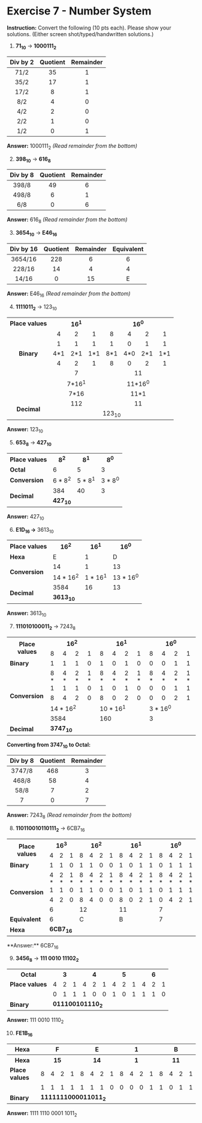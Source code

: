 # Exercise 7 - Number System

**Instruction:** Convert the following (10 pts each). Please show your solutions. (Either screen shot/typed/handwritten solutions.)



1. **71<sub>10</sub>** &rarr; **1000111<sub>2</sub>**

| Div by 2 | Quotient | Remainder |
| :------: | :------: | :-------: |
|   71/2   |    35    |     1     |
|   35/2   |    17    |     1     |
|   17/2   |    8     |     1     |
|   8/2    |    4     |     0     |
|   4/2    |    2     |     0     |
|   2/2    |    1     |     0     |
|   1/2    |    0     |     1     |

<strong>Answer:</strong>  1000111<sub>2</sub> <em>(Read remainder from the bottom)</em>




2. **398<sub>10</sub>**  &rarr;  **616<sub>8</sub>**


| Div by 8 | Quotient | Remainder |
| :------: | :------: | :-------: |
|  398/8   |    49    |     6     |
|  498/8   |    6     |     1     |
|   6/8    |    0     |     6     |

**Answer:** 616<sub>8</sub> <em>(Read remainder from the bottom)</em>




3. **3654<sub>10</sub>** &rarr; **E46<sub>16</sub>**

| Div by 16 | Quotient | Remainder | Equivalent |
| :-------: | :------: | :-------: | :--------: |
|  3654/16  |   228    |     6     |     6      |
|  228/16   |    14    |     4     |     4      |
|   14/16   |    0     |    15     |     E      |

**Answer:** E46<sub>16</sub> <em>(Read remainder from the bottom)</em>



4. **1111011<sub>2</sub>** &rarr; 123<sub>10</sub>

<table style="text-align:center">
    <tr style="text-align:center">
    	<th>Place values</th>
        <th colspan="3">16<sup>1</sup></th>
        <th colspan="4">16<sup>0</sup></th>
    </tr>
    <tr>
        <td></td>
        <td style="text-align:center">4</td>
        <td style="text-align:center">2</td>
		<td style="text-align:center">1</td>
        <td style="text-align:center">8</td>
        <td style="text-align:center">4</td>
        <td style="text-align:center">2</td>
        <td style="text-align:center">1</td>
    </tr>
    <tr style="text-align:center">
        <td rowspan="3"><strong>Binary</strong></td>
        <td>1</td>
        <td>1</td>
		<td>1</td>
        <td>1</td>
        <td>0</td>
        <td>1</td>
        <td>1</td>
    </tr>
    <tr style="text-align:center">
        <td>4*1</td>
        <td>2*1</td>
		<td>1*1</td>
        <td>8*1</td>
        <td>4*0</td>
        <td>2*1</td>
        <td>1*1</td>
    </tr>
    <tr style="text-align:center">
        <td style="text-align:center">4</td>
        <td style="text-align:center">2</td>
		<td style="text-align:center">1</td>
        <td style="text-align:center">8</td>
        <td style="text-align:center">0</td>
        <td style="text-align:center">2</td>
        <td style="text-align:center">1</td>
    </tr>
    <tr style="text-align:center">
        <td></td>
        <td style="text-align:center" colspan="3">7</td>
        <td style="text-align:center" colspan="4">11</td>
    </tr>
    <tr style="text-align:center">
        <td></td>
        <td style="text-align:center" colspan="3">7*16<sup>1</sup></td>
        <td style="text-align:center" colspan="4">11*16<sup>0</sup></td>
    </tr>
    <tr style="text-align:center">
        <td></td>
        <td style="text-align:center" colspan="3">7*16</td>
        <td style="text-align:center" colspan="4">11*1</td>
    </tr>
    <tr>
        <td style="text-align:center" rowspan="2"><strong>Decimal</strong></td>
        <td style="text-align:center" colspan="3">112</td>
        <td style="text-align:center" colspan="4">11</td>
    </tr>
    <tr>
    	<td style="text-align:center" colspan="7">123<sub>10</sub></td>
    </tr>
</table>

**Answer:** 123<sub>10</sub>



5. **653<sub>8</sub>** &rarr; **427<sub>10</sub>**

<table>
    <tr>
        <th>Place values</th>
        <th>8<sup>2</sup></th>
        <th>8<sup>1</sup></th>
        <th>8<sup>0</sup></th>
    </tr>
    <tr>
        <td><strong>Octal</strong></td>
        <td>6</td>
        <td>5</td>
        <td>3</td>
    </tr>
    <tr>
        <td><strong>Conversion</strong></td>
        <td>6 * 8<sup>2</sup></td>
        <td>5 * 8<sup>1</sup></td>
        <td>3 * 8<sup>0</sup></td>
    </tr>
    <tr>
      	<td rowspan="2"><strong>Decimal</strong></td>
        <td>384</td>
        <td>40</td>
        <td>3</td>
    </tr>
    <tr>
        <td colspan="3"><strong>427<sub>10</sub></strong></td>
    </tr>
</table>

<strong>Answer:</strong> 427<sub>10</sub><br/>


6. **E1D<sub>16 </sub>&rarr;** 3613<sub>10</sub> 

<table>
    <tr>
        <th>Place values</th>
        <th>16<sup>2</sup></th>
        <th>16<sup>1</sup></th>
        <th>16<sup>0</sup></th>
    </tr>
    <tr>
        <td><strong>Hexa</strong></td>
        <td>E</td>
        <td>1</td>
        <td>D</td>
    </tr>
    <tr>
        <td rowspan="2"><strong>Conversion</strong></td>
        <td>14</td>
        <td>1</td>
        <td>13</td>
    </tr>
     <tr>
        <td>14 * 16<sup>2</sup></td>
        <td>1 * 16<sup>1</sup></td>
        <td>13 * 16<sup>0</sup></td>
    </tr>
    <tr>
      	<td rowspan="2"><strong>Decimal</strong></td>
        <td>3584</td>
        <td>16</td>
        <td>13</td>
    </tr>
    <tr>
        <td colspan="3"><strong>3613<sub>10</sub></strong></td>
    </tr>
</table>

<strong>Answer:</strong> 3613<sub>10</sub><br/>




7. **111010100011<sub>2</sub>** &rarr; 7243<sub>8</sub>
<table>
	<tr>
        <th rowspan="2">Place values</th>
        <th colspan="4">16<sup>2</sup></th>
        <th colspan="4">16<sup>1</sup></th>
        <th colspan="4">16<sup>0</sup></th>
	</tr>
	<tr>
        <td>8</td>
        <td>4</td>
        <td>2</td>
        <td>1</td>
        <td>8</td>
        <td>4</td>
        <td>2</td>
        <td>1</td>
        <td>8</td>
        <td>4</td>
        <td>2</td>
        <td>1</td>
	</tr>
	<tr>
        <td><strong>Binary</strong></td>
        <td>1</td>
        <td>1</td>
        <td>1</td>
        <td>0</td>
        <td>1</td>
        <td>0</td>
        <td>1</td>
        <td>0</td>
        <td>0</td>
        <td>0</td>
        <td>1</td>
        <td>1</td>
	</tr>
	<tr>
        <td rowspan="4" style="vertical-align:center"><strong>Conversion</strong></td>
        <td>8 * 1</td>
        <td>4 * 1</td>
        <td>2 * 1</td>
        <td>1 * 0</td>
        <td>8 * 1</td>
        <td>4 * 0</td>
        <td>2 * 1</td>
        <td>1 * 0</td>
        <td>8 * 0</td>
        <td>4 * 0</td>
        <td>2 * 1</td>
        <td>1 * 1</td>
	</tr>
	<tr>
        <td>8</td>
        <td>4</td>
        <td>2</td>
        <td>0</td>
        <td>8</td>
        <td>0</td>
        <td>2</td>
        <td>0</td>
        <td>0</td>
        <td>0</td>
        <td>2</td>
        <td>1</td>
	</tr>
	<tr>
        <td colspan="4">14 * 16<sup>2</sup></td>
        <td colspan="4">10 * 16<sup>1</sup></td>
        <td colspan="4">3 * 16<sup>0</sup></td>
	</tr>
    <tr>
        <td colspan="4">3584</td>
        <td colspan="4">160</td>
        <td colspan="4">3</td>
	</tr>
    <tr>
        <td><strong>Decimal</strong></td>
        <td colspan="16"><strong>3747<sub>10</sub></strong></td>
	</tr>
</table>

**Converting from 3747<sub>10</sub> to Octal:**

| Div by 8 | Quotient | Remainder |
| :------: | :------: | :-------: |
|  3747/8  |   468    |     3     |
|  468/8   |    58    |     4     |
|   58/8   |    7     |     2     |
|    7     |    0     |     7     |

**Answer:** 7243<sub>8</sub> <em>(Read remainder from the bottom)</em>




8. **110110010110111<sub>2</sub>** &rarr; 6CB7<sub>16</sub>

<table>
	<tr>
        <th rowspan="2">Place values</th>
        <th colspan="3">16<sup>3</sup></th>
        <th colspan="4">16<sup>2</sup></th>
        <th colspan="4">16<sup>1</sup></th>
        <th colspan="4">16<sup>0</sup></th>
	</tr>
	<tr>
        <td>4</td>
        <td>2</td>
        <td>1</td>
        <td>8</td>
        <td>4</td>
        <td>2</td>
        <td>1</td>
        <td>8</td>
        <td>4</td>
        <td>2</td>
        <td>1</td>
        <td>8</td>
        <td>4</td>
        <td>2</td>
        <td>1</td>
	</tr>
	<tr>
        <td><strong>Binary</strong></td>
        <td>1</td>
        <td>1</td>
        <td>0</td>
        <td>1</td>
        <td>1</td>
        <td>0</td>
        <td>0</td>
        <td>1</td>
        <td>0</td>
        <td>1</td>
        <td>1</td>
        <td>0</td>
        <td>1</td>
        <td>1</td>
        <td>1</td>
	</tr>
	<tr>
        <td rowspan="3" style="vertical-align:center"><strong>Conversion</strong></td>
        <td>4 * 1</td>
        <td>2 * 1</td>
        <td>1 * 0</td>
        <td>8 * 1</td>
        <td>4 * 1</td>
        <td>2 * 0</td>
        <td>1 * 0</td>
        <td>8 * 1</td>
        <td>4 * 0</td>
        <td>2 * 1</td>
        <td>1 * 1</td>
        <td>8 * 0</td>
        <td>4 * 1</td>
        <td>2 * 1</td>
        <td>1 * 1</td>
	</tr>
	<tr>
        <td>4</td>
        <td>2</td>
        <td>0</td>
        <td>8</td>
        <td>4</td>
        <td>0</td>
        <td>0</td>
        <td>8</td>
        <td>0</td>
        <td>2</td>
        <td>1</td>
        <td>0</td>
        <td>4</td>
        <td>2</td>
        <td>1</td>
	</tr>
    <tr>
        <td colspan="3">6</td>
        <td colspan="4">12</td>
        <td colspan="4">11</td>
        <td colspan="4">7</td>
	</tr>
    <tr>
        <td><strong>Equivalent</strong></td>
        <td colspan="3">6</td>
        <td colspan="4">C</td>
        <td colspan="4">B</td>
        <td colspan="4">7</td>
	</tr>
    <tr>
        <td><strong>Hexa</strong></td>
        <td colspan="16"><strong>6CB7<sub>16</sub></strong></td>
	</tr>
</table>
**Answer:** 6CB7<sub>16</sub>




9. **3456<sub>8</sub>** &rarr; **111 0010 11102<sub>2</sub>**

<table>
    <tr style="align-text:center">
        <th><strong>Octal</strong></th>
        <th colspan="3"><strong>3</strong></th>
        <th colspan="3"><strong>4</strong></th>
        <th colspan="3"><strong>5</strong></th>
        <th colspan="3"><strong>6</strong></th>
    </tr>
    <tr>
        <td><strong>Place values</strong></td>
        <td>4</td>
        <td>2</td>
        <td>1</td>
        <td>4</td>
        <td>2</td>
        <td>1</td>
        <td>4</td>
        <td>2</td>
        <td>1</td>
        <td>4</td>
        <td>2</td>
        <td>1</td>
    </tr>
    <tr>
        <td><strong></strong></td>
        <td>0</td>
        <td>1</td>
        <td>1</td>
        <td>1</td>
        <td>0</td>
        <td>0</td>
        <td>1</td>
        <td>0</td>
        <td>1</td>
        <td>1</td>
        <td>1</td>
        <td>0</td>
    </tr>
    <tr>
        <td><strong>Binary</strong></td>
    	<td colspan="12"><strong>011100101110<sub>2</sub></strong></td>
    </tr>
</table>

**Answer:** 111 0010 1110<sub>2</sub>



10. **FE1B<sub>16</sub>**

<table>
    <tr style="align-text:center">
        <th><strong>Hexa</strong></th>
        <th colspan="4"><strong>F</strong></th>
        <th colspan="4"><strong>E</strong></th>
        <th colspan="4"><strong>1</strong></th>
        <th colspan="4"><strong>B</strong></th>
    </tr>
    <tr style="align-text:center">
        <th><strong>Hexa</strong></th>
        <th colspan="4"><strong>15</strong></th>
        <th colspan="4"><strong>14</strong></th>
        <th colspan="4"><strong>1</strong></th>
        <th colspan="4"><strong>11</strong></th>
    </tr>
    <tr>
        <td><strong>Place values</strong></td>
        <td>8</td>
        <td>4</td>
        <td>2</td>
        <td>1</td>
        <td>8</td>
        <td>4</td>
        <td>2</td>
        <td>1</td>
        <td>8</td>
        <td>4</td>
        <td>2</td>
        <td>1</td>
        <td>8</td>
        <td>4</td>
        <td>2</td>
        <td>1</td>
    </tr>
    <tr>
        <td><strong></strong></td>
        <td>1</td>
        <td>1</td>
        <td>1</td>
        <td>1</td>
        <td>1</td>
        <td>1</td>
        <td>1</td>
        <td>0</td>
        <td>0</td>
        <td>0</td>
        <td>0</td>
        <td>1</td>
        <td>1</td>
        <td>0</td>
        <td>1</td>
        <td>1</td>
    </tr>
    <tr>
        <td><strong>Binary</strong></td>
    	<td colspan="12"><strong>1111111000011011<sub>2</sub></strong></td>
    </tr>
</table>

**Answer:** 1111 1110 0001 1011<sub>2</sub>

